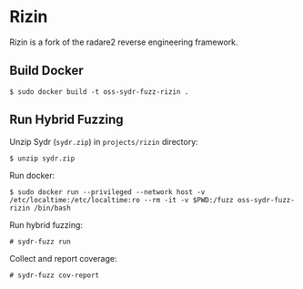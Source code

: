 # Rizin

Rizin is a fork of the radare2 reverse engineering framework.

## Build Docker

    $ sudo docker build -t oss-sydr-fuzz-rizin .

## Run Hybrid Fuzzing

Unzip Sydr (`sydr.zip`) in `projects/rizin` directory:

    $ unzip sydr.zip

Run docker:

    $ sudo docker run --privileged --network host -v /etc/localtime:/etc/localtime:ro --rm -it -v $PWD:/fuzz oss-sydr-fuzz-rizin /bin/bash

Run hybrid fuzzing:

    # sydr-fuzz run

Collect and report coverage:

    # sydr-fuzz cov-report
